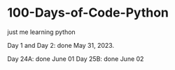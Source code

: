 # 100-Days-of-Code-Python
just me learning python

Day 1 and Day 2: done May 31, 2023.


Day 24A: done June 01
Day 25B: done June 02
